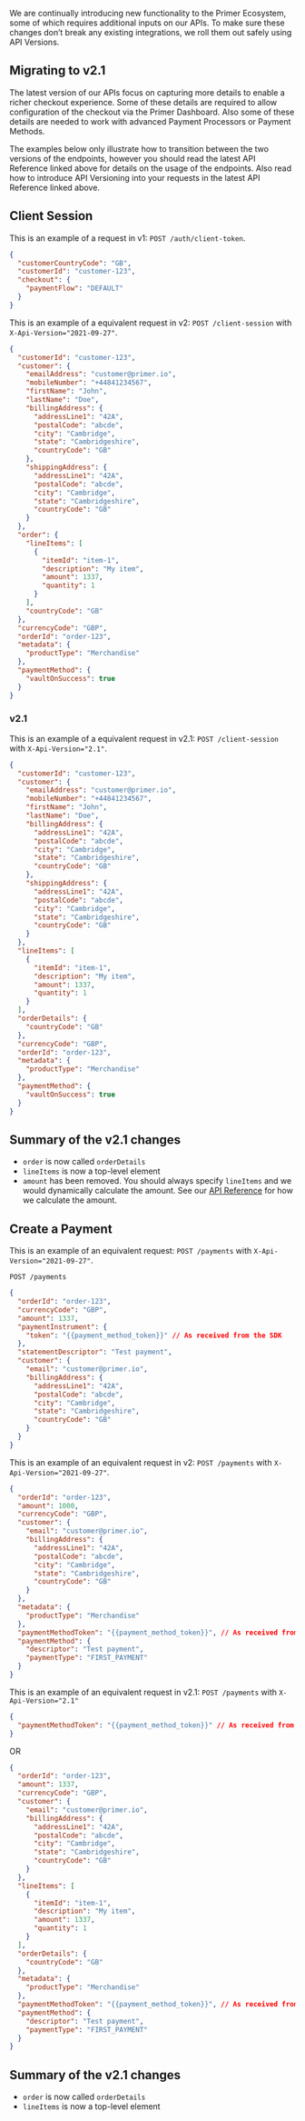 We are continually introducing new functionality to the Primer Ecosystem, some of which requires additional inputs on our APIs. To make sure these changes don’t break any existing integrations, we roll them out safely using API Versions.

## Migrating to v2.1

The latest version of our APIs focus on capturing more details to enable a richer checkout experience. Some of these details are required to allow configuration of the checkout via the Primer Dashboard. Also some of these details are needed to work with advanced Payment Processors or Payment Methods.

The examples below only illustrate how to transition between the two versions of the endpoints, however you should read the latest API Reference linked above for details on the usage of the endpoints. Also read how to introduce API Versioning into your requests in the latest API Reference linked above.

## Client Session

This is an example of a request in v1: `POST /auth/client-token`.

```json
{
  "customerCountryCode": "GB",
  "customerId": "customer-123",
  "checkout": {
    "paymentFlow": "DEFAULT"
  }
}
```

This is an example of a equivalent request in v2: `POST /client-session` with `X-Api-Version="2021-09-27"`.

```json
{
  "customerId": "customer-123",
  "customer": {
    "emailAddress": "customer@primer.io",
    "mobileNumber": "+44841234567",
    "firstName": "John",
    "lastName": "Doe",
    "billingAddress": {
      "addressLine1": "42A",
      "postalCode": "abcde",
      "city": "Cambridge",
      "state": "Cambridgeshire",
      "countryCode": "GB"
    },
    "shippingAddress": {
      "addressLine1": "42A",
      "postalCode": "abcde",
      "city": "Cambridge",
      "state": "Cambridgeshire",
      "countryCode": "GB"
    }
  },
  "order": {
    "lineItems": [
      {
        "itemId": "item-1",
        "description": "My item",
        "amount": 1337,
        "quantity": 1
      }
    ],
    "countryCode": "GB"
  },
  "currencyCode": "GBP",
  "orderId": "order-123",
  "metadata": {
    "productType": "Merchandise"
  },
  "paymentMethod": {
    "vaultOnSuccess": true
  }
}
```

### v2.1

This is an example of a equivalent request in v2.1: `POST /client-session` with `X-Api-Version="2.1"`.

```json
{
  "customerId": "customer-123",
  "customer": {
    "emailAddress": "customer@primer.io",
    "mobileNumber": "+44841234567",
    "firstName": "John",
    "lastName": "Doe",
    "billingAddress": {
      "addressLine1": "42A",
      "postalCode": "abcde",
      "city": "Cambridge",
      "state": "Cambridgeshire",
      "countryCode": "GB"
    },
    "shippingAddress": {
      "addressLine1": "42A",
      "postalCode": "abcde",
      "city": "Cambridge",
      "state": "Cambridgeshire",
      "countryCode": "GB"
    }
  },
  "lineItems": [
    {
      "itemId": "item-1",
      "description": "My item",
      "amount": 1337,
      "quantity": 1
    }
  ],
  "orderDetails": {
    "countryCode": "GB"
  },
  "currencyCode": "GBP",
  "orderId": "order-123",
  "metadata": {
    "productType": "Merchandise"
  },
  "paymentMethod": {
    "vaultOnSuccess": true
  }
}
```

## Summary of the v2.1 changes

- `order` is now called `orderDetails`
- `lineItems` is now a top-level element
- `amount` has been removed. You should always specify `lineItems` and we would dynamically calculate the amount. See our [API Reference](https://apiref.primer.io/reference) for how we calculate the amount.

## Create a Payment

This is an example of an equivalent request: `POST /payments` with `X-Api-Version="2021-09-27"`.

`POST /payments`

```json
{
  "orderId": "order-123",
  "currencyCode": "GBP",
  "amount": 1337,
  "paymentInstrument": {
    "token": "{{payment_method_token}}" // As received from the SDK
  },
  "statementDescriptor": "Test payment",
  "customer": {
    "email": "customer@primer.io",
    "billingAddress": {
      "addressLine1": "42A",
      "postalCode": "abcde",
      "city": "Cambridge",
      "state": "Cambridgeshire",
      "countryCode": "GB"
    }
  }
}
```

This is an example of an equivalent request in v2: `POST /payments` with `X-Api-Version="2021-09-27"`.

```json
{
  "orderId": "order-123",
  "amount": 1000,
  "currencyCode": "GBP",
  "customer": {
    "email": "customer@primer.io",
    "billingAddress": {
      "addressLine1": "42A",
      "postalCode": "abcde",
      "city": "Cambridge",
      "state": "Cambridgeshire",
      "countryCode": "GB"
    }
  },
  "metadata": {
    "productType": "Merchandise"
  },
  "paymentMethodToken": "{{payment_method_token}}", // As received from the SDK
  "paymentMethod": {
    "descriptor": "Test payment",
    "paymentType": "FIRST_PAYMENT"
  }
}
```

This is an example of an equivalent request in v2.1: `POST /payments` with `X-Api-Version="2.1"`

```json
{
  "paymentMethodToken": "{{payment_method_token}}" // As received from the SDK
}
```

OR

```json
{
  "orderId": "order-123",
  "amount": 1337,
  "currencyCode": "GBP",
  "customer": {
    "email": "customer@primer.io",
    "billingAddress": {
      "addressLine1": "42A",
      "postalCode": "abcde",
      "city": "Cambridge",
      "state": "Cambridgeshire",
      "countryCode": "GB"
    }
  },
  "lineItems": [
    {
      "itemId": "item-1",
      "description": "My item",
      "amount": 1337,
      "quantity": 1
    }
  ],
  "orderDetails": {
    "countryCode": "GB"
  },
  "metadata": {
    "productType": "Merchandise"
  },
  "paymentMethodToken": "{{payment_method_token}}", // As received from the SDK
  "paymentMethod": {
    "descriptor": "Test payment",
    "paymentType": "FIRST_PAYMENT"
  }
}
```

## Summary of the v2.1 changes

- `order` is now called `orderDetails`
- `lineItems` is now a top-level element
